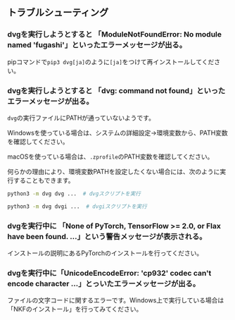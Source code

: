 ## トラブルシューティング

### <a id="no-fugashi" /> dvgを実行しようとすると 「ModuleNotFoundError: No module named 'fugashi'」といったエラーメッセージが出る。

pipコマンドで`pip3 dvg[ja]`のように`[ja]`をつけて再インストールしてください。 

### <a id="command-not-found" /> dvgを実行しようとすると 「dvg: command not found」といったエラーメッセージが出る。

`dvg`の実行ファイルにPATHが通っていないようです。

Windowsを使っている場合は、システムの詳細設定→環境変数から、PATH変数を確認してください。

macOSを使っている場合は、`.zprofile`のPATH変数を確認してください。

何らかの理由により、環境変数PATHを設定したくない場合には、次のように実行することもできます。

```sh
python3 -m dvg dvg ...  # dvgスクリプトを実行
```

```sh
python3 -m dvg dvgi ...  # dvgiスクリプトを実行
```

### <a id="none-of-pytorch" /> dvgを実行中に 「None of PyTorch, TensorFlow >= 2.0, or Flax have been found. ...」という警告メッセージが表示される。

インストールの説明にあるPyTorchのインストールを行ってください。

### <a id="cp932" /> dvgを実行中に「UnicodeEncodeError: 'cp932' codec can't encode character ...」とっいたエラーメッセージが出る。

ファイルの文字コードに関するエラーです。Windows上で実行している場合は「NKFのインストール」を行ってみてください。
